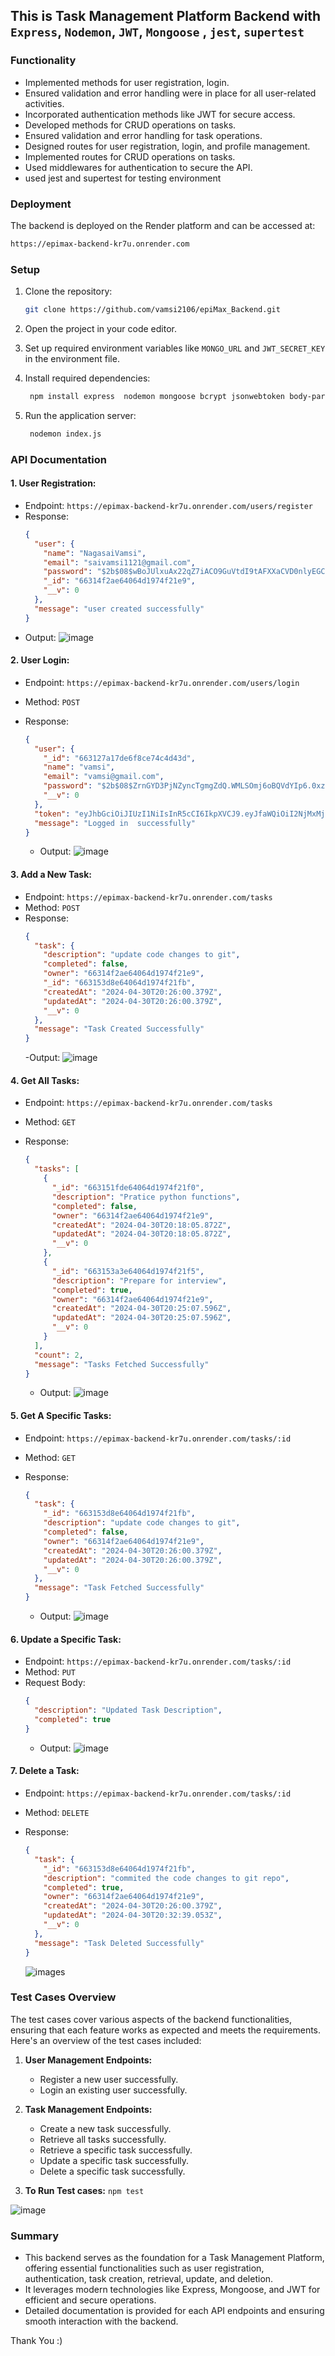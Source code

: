 ## This is Task Management Platform Backend with `Express`, `Nodemon`, `JWT`, `Mongoose` , `jest`, `supertest`

### Functionality

- Implemented methods for user registration, login.
- Ensured validation and error handling were in place for all user-related activities.
- Incorporated authentication methods like JWT for secure access.
- Developed methods for CRUD operations on tasks.
- Ensured validation and error handling for task operations.
- Designed routes for user registration, login, and profile management.
- Implemented routes for CRUD operations on tasks.
- Used middlewares for authentication to secure the API.
- used jest and supertest for testing environment

### Deployment

The backend is deployed on the Render platform and can be accessed at:

```bash
https://epimax-backend-kr7u.onrender.com
```

### Setup

1. Clone the repository:

   ```bash
   git clone https://github.com/vamsi2106/epiMax_Backend.git
   ```

2. Open the project in your code editor.

3. Set up required environment variables like `MONGO_URL` and `JWT_SECRET_KEY` in the environment file.

4. Install required dependencies:

   ```bash
    npm install express  nodemon mongoose bcrypt jsonwebtoken body-parse
   ```

5. Run the application server:
   ```bash
    nodemon index.js
   ```

### API Documentation

#### 1. User Registration:

- Endpoint: `https://epimax-backend-kr7u.onrender.com/users/register`
- Response:
  ```json
  {
    "user": {
      "name": "NagasaiVamsi",
      "email": "saivamsi1121@gmail.com",
      "password": "$2b$08$wBoJUlxuAx22qZ7iACO9GuVtdI9tAFXXaCVD0nlyEGCdpMrP5IhEi",
      "_id": "66314f2ae64064d1974f21e9",
      "__v": 0
    },
    "message": "user created successfully"
  }
  ```
- Output:
  ![image](images/register.png)

#### 2. User Login:

- Endpoint: `https://epimax-backend-kr7u.onrender.com/users/login`
- Method: `POST`
- Response:

  ```json
  {
    "user": {
      "_id": "663127a17de6f8ce74c4d43d",
      "name": "vamsi",
      "email": "vamsi@gmail.com",
      "password": "$2b$08$ZrnGYD3PjNZyncTgmgZdQ.WMLSOmj6oBQVdYIp6.0xz38LuJrj47e",
      "__v": 0
    },
    "token": "eyJhbGciOiJIUzI1NiIsInR5cCI6IkpXVCJ9.eyJfaWQiOiI2NjMxMjdhMTdkZTZmOGNlNzRjNGQ0M2QiLCJpYXQiOjE3MTQ1MDcxNTh9.8EBN4JwjO8_dCl7QkNyMufU-A8BjV7f8TmTyaWQsSPA",
    "message": "Logged in  successfully"
  }
  ```

  - Output:
    ![image](images/login.png)

#### 3. Add a New Task:

- Endpoint: `https://epimax-backend-kr7u.onrender.com/tasks`
- Method: `POST`
- Response:
  ```json
  {
    "task": {
      "description": "update code changes to git",
      "completed": false,
      "owner": "66314f2ae64064d1974f21e9",
      "_id": "663153d8e64064d1974f21fb",
      "createdAt": "2024-04-30T20:26:00.379Z",
      "updatedAt": "2024-04-30T20:26:00.379Z",
      "__v": 0
    },
    "message": "Task Created Successfully"
  }
  ```
  -Output:
  ![image](images/AddTask.png)

#### 4. Get All Tasks:

- Endpoint: `https://epimax-backend-kr7u.onrender.com/tasks`
- Method: `GET`
- Response:

  ```json
  {
    "tasks": [
      {
        "_id": "663151fde64064d1974f21f0",
        "description": "Pratice python functions",
        "completed": false,
        "owner": "66314f2ae64064d1974f21e9",
        "createdAt": "2024-04-30T20:18:05.872Z",
        "updatedAt": "2024-04-30T20:18:05.872Z",
        "__v": 0
      },
      {
        "_id": "663153a3e64064d1974f21f5",
        "description": "Prepare for interview",
        "completed": true,
        "owner": "66314f2ae64064d1974f21e9",
        "createdAt": "2024-04-30T20:25:07.596Z",
        "updatedAt": "2024-04-30T20:25:07.596Z",
        "__v": 0
      }
    ],
    "count": 2,
    "message": "Tasks Fetched Successfully"
  }
  ```

  - Output:
    ![image](images/AllTasks.png)

#### 5. Get A Specific Tasks:

- Endpoint: `https://epimax-backend-kr7u.onrender.com/tasks/:id`
- Method: `GET`
- Response:

  ```json
  {
    "task": {
      "_id": "663153d8e64064d1974f21fb",
      "description": "update code changes to git",
      "completed": false,
      "owner": "66314f2ae64064d1974f21e9",
      "createdAt": "2024-04-30T20:26:00.379Z",
      "updatedAt": "2024-04-30T20:26:00.379Z",
      "__v": 0
    },
    "message": "Task Fetched Successfully"
  }
  ```

  - Output:
    ![image](images/getTaskByID.png)

#### 6. Update a Specific Task:

- Endpoint: `https://epimax-backend-kr7u.onrender.com/tasks/:id`
- Method: `PUT`
- Request Body:
  ```json
  {
    "description": "Updated Task Description",
    "completed": true
  }
  ```
  - Output:
    ![image](images/UpdateTaskByID.png)

#### 7. Delete a Task:

- Endpoint: `https://epimax-backend-kr7u.onrender.com/tasks/:id`
- Method: `DELETE`
- Response:

  ```json
  {
    "task": {
      "_id": "663153d8e64064d1974f21fb",
      "description": "commited the code changes to git repo",
      "completed": true,
      "owner": "66314f2ae64064d1974f21e9",
      "createdAt": "2024-04-30T20:26:00.379Z",
      "updatedAt": "2024-04-30T20:32:39.053Z",
      "__v": 0
    },
    "message": "Task Deleted Successfully"
  }
  ```

  ![images](images/DELETETASK.png)

### Test Cases Overview

The test cases cover various aspects of the backend functionalities, ensuring that each feature works as expected and meets the requirements. Here's an overview of the test cases included:

1. **User Management Endpoints:**
   - Register a new user successfully.
   - Login an existing user successfully.

2. **Task Management Endpoints:**
   - Create a new task successfully.
   - Retrieve all tasks successfully.
   - Retrieve a specific task successfully.
   - Update a specific task successfully.
   - Delete a specific task successfully.
3. **To Run Test cases:**
   `npm test`

![image](images/testcases.png)

### Summary

- This backend serves as the foundation for a Task Management Platform, offering essential functionalities
 such as user registration, authentication, task creation, retrieval, update, and deletion.
- It leverages modern technologies like Express, Mongoose, and JWT for efficient and secure operations.
- Detailed documentation is provided for each API endpoints and ensuring smooth interaction with the backend.

Thank You :)

